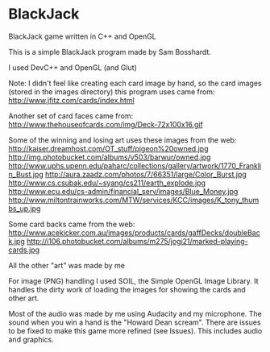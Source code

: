 BlackJack
=========

BlackJack game written in C++ and OpenGL

This is a simple BlackJack program made by Sam Bosshardt.

I used DevC++ and OpenGL (and Glut)

Note: I didn't feel like creating each card image by hand, so the card images (stored in the images directory) this program uses came from: http://www.jfitz.com/cards/index.html

Another set of card faces came from: http://www.thehouseofcards.com/img/Deck-72x100x16.gif

Some of the winning and losing art uses these images from the web:
http://kaiser.dreamhost.com/OT_stuff/pigeon%20owned.jpg
http://img.photobucket.com/albums/v503/barwur/owned.jpg
http://www.uphs.upenn.edu/paharc/collections/gallery/artwork/1770_Franklin_Bust.jpg
http://aura.zaadz.com/photos/7/66351/large/Color_Burst.jpg
http://www.cs.csubak.edu/~syang/cs211/earth_explode.jpg
http://www.ecu.edu/cs-admin/financial_serv/images/Blue_Money.jpg
http://www.miltontrainworks.com/MTW/services/KCC/images/K_tony_thumbs_up.jpg

Some card backs came from the web:
http://www.acekicker.com.au/images/products/cards/gaffDecks/doubleBack.jpg
http://i106.photobucket.com/albums/m275/jogi21/marked-playing-cards.jpg

All the other "art" was made by me

For image (PNG) handling I used SOIL, the Simple OpenGL Image Library.  It handles the dirty work of loading the images for showing the cards and other art.

Most of the audio was made by me using Audacity and my microphone.  The sound when you win a hand is the "Howard Dean scream".  There are issues to be fixed to make this game more refined (see Issues).  This includes audio and graphics.
